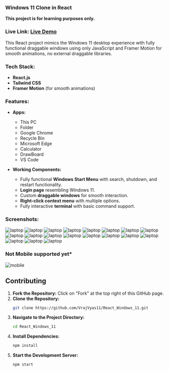 ### Windows 11 Clone in React

**This project is for learning purposes only.**

### Live Link: [Live Demo](https://react-windows-11.onrender.com)

This React project mimics the Windows 11 desktop experience with fully functional draggable windows using only JavaScript and Framer Motion for smooth animations, no external draggable libraries.

### Tech Stack:
- **React.js**
- **Tailwind CSS**
- **Framer Motion** (for smooth animations)

### Features:
- **Apps:**
  - This PC
  - Folder
  - Google Chrome
  - Recycle Bin
  - Microsoft Edge
  - Calculator
  - DrawBoard
  - VS Code

- **Working Components:**
  - Fully functional **Windows Start Menu** with search, shutdown, and restart functionality.
  - **Login page** resembling Windows 11.
  - Custom **draggable windows** for smooth interaction.
  - **Right-click context menu** with multiple options.
  - Fully interactive **terminal** with basic command support.

### Screenshots:
![laptop](livedemoimages/laptop0.png)
![laptop](livedemoimages/laptop1.png)
![laptop](livedemoimages/laptop2.png)
![laptop](livedemoimages/laptop3.png)
![laptop](livedemoimages/laptop4.png)
![laptop](livedemoimages/laptop5.png)
![laptop](livedemoimages/laptop6.png)
![laptop](livedemoimages/laptop7.png)
![laptop](livedemoimages/laptop8.png)
![laptop](livedemoimages/laptop9.png)
![laptop](livedemoimages/laptop10.png)
![laptop](livedemoimages/laptop11.png)
![laptop](livedemoimages/laptop12.png)
![laptop](livedemoimages/laptop13.png)
![laptop](livedemoimages/laptop14.png)
![laptop](livedemoimages/laptop15.png)
![laptop](livedemoimages/laptop16.png)
![laptop](livedemoimages/laptop17.png)
![laptop](livedemoimages/laptop18.png)

### Not Mobile supported yet* 
![mobile](livedemoimages/mobile.png)


## Contributing

1. **Fork the Repository:** Click on "Fork" at the top right of this GitHub page.
2. **Clone the Repository:**
   ```bash
   git clone https://github.com/VrajVyas11/React_Windows_11.git
   ```
3. **Navigate to the Project Directory:**
   ```bash
   cd React_Windows_11
   ```
4. **Install Dependencies:**
   ```bash
   npm install
   ```
5. **Start the Development Server:**
   ```bash
   npm start
   ```
